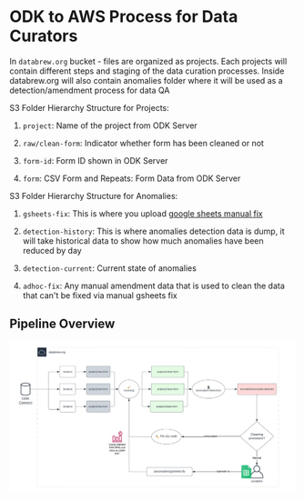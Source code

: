 # ODK to AWS Process for Data Curators

In `databrew.org` bucket - files are organized as projects. Each projects will contain different steps and staging of the data curation processes. Inside databrew.org will also contain anomalies folder where it will be used as a detection/amendment process for data QA

S3 Folder Hierarchy Structure for Projects:

1.  `project`: Name of the project from ODK Server

2.  `raw/clean-form`: Indicator whether form has been cleaned or not

3.  `form-id`: Form ID shown in ODK Server

4.  `form`: CSV Form and Repeats: Form Data from ODK Server

S3 Folder Hierarchy Structure for Anomalies:

1.  `gsheets-fix`: This is where you upload [google sheets manual fix](https://docs.google.com/spreadsheets/d/1i98uVuSj3qETbrH7beC8BkFmKV80rcImGobBvUGuqbU/edit#gid=0)

2.  `detection-history`: This is where anomalies detection data is dump, it will take historical data to show how much anomalies have been reduced by day

3.  `detection-current`: Current state of anomalies

4.  `adhoc-fix`: Any manual amendment data that is used to clean the data that can't be fixed via manual gsheets fix

## Pipeline Overview

![Image](../images/s3_bucket_flow.png)
